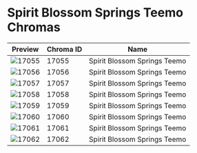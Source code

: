 # Spirit Blossom Springs Teemo Chromas

| Preview | Chroma ID | Name |
|---------|-----------|------|
| ![17055](https://raw.communitydragon.org/latest/plugins/rcp-be-lol-game-data/global/default/v1/champion-chroma-images/17/17055.png) | 17055 | Spirit Blossom Springs Teemo |
| ![17056](https://raw.communitydragon.org/latest/plugins/rcp-be-lol-game-data/global/default/v1/champion-chroma-images/17/17056.png) | 17056 | Spirit Blossom Springs Teemo |
| ![17057](https://raw.communitydragon.org/latest/plugins/rcp-be-lol-game-data/global/default/v1/champion-chroma-images/17/17057.png) | 17057 | Spirit Blossom Springs Teemo |
| ![17058](https://raw.communitydragon.org/latest/plugins/rcp-be-lol-game-data/global/default/v1/champion-chroma-images/17/17058.png) | 17058 | Spirit Blossom Springs Teemo |
| ![17059](https://raw.communitydragon.org/latest/plugins/rcp-be-lol-game-data/global/default/v1/champion-chroma-images/17/17059.png) | 17059 | Spirit Blossom Springs Teemo |
| ![17060](https://raw.communitydragon.org/latest/plugins/rcp-be-lol-game-data/global/default/v1/champion-chroma-images/17/17060.png) | 17060 | Spirit Blossom Springs Teemo |
| ![17061](https://raw.communitydragon.org/latest/plugins/rcp-be-lol-game-data/global/default/v1/champion-chroma-images/17/17061.png) | 17061 | Spirit Blossom Springs Teemo |
| ![17062](https://raw.communitydragon.org/latest/plugins/rcp-be-lol-game-data/global/default/v1/champion-chroma-images/17/17062.png) | 17062 | Spirit Blossom Springs Teemo |